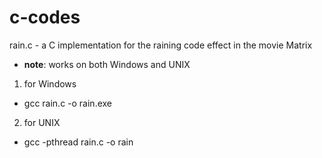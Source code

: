 c-codes
=======

rain.c - a C implementation for the raining code effect in the movie Matrix
  - **note**: works on both Windows and UNIX
1. for Windows
  - gcc rain.c -o rain.exe
2. for UNIX
  - gcc -pthread rain.c -o rain
